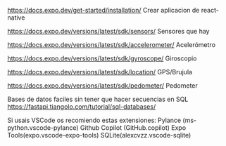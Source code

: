 https://docs.expo.dev/get-started/installation/ Crear aplicacion de react-native

https://docs.expo.dev/versions/latest/sdk/sensors/ Sensores que hay

https://docs.expo.dev/versions/latest/sdk/accelerometer/ Acelerómetro

https://docs.expo.dev/versions/latest/sdk/gyroscope/ Giroscopio

https://docs.expo.dev/versions/latest/sdk/location/ GPS/Brujula

https://docs.expo.dev/versions/latest/sdk/pedometer/ Pedometer

Bases de datos faciles sin tener que hacer secuencias en SQL
https://fastapi.tiangolo.com/tutorial/sql-databases/

Si usais VSCode os recomiendo estas extensiones:
Pylance (ms-python.vscode-pylance)
Github Copilot (GitHub.copilot)
Expo Tools(expo.vscode-expo-tools)
SQLite(alexcvzz.vscode-sqlite)